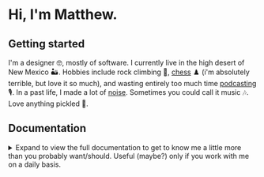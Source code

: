 # Hi, I'm Matthew.

## Getting started
I'm a designer 🤓, mostly of software. I currently live in the high desert of New Mexico 🏜. Hobbies include rock climbing 🧗, [chess](https://lichess.org/@/matthewferry) ♟️ (i'm absolutely terrible, but love it so much), and wasting entirely too much time [podcasting](https://so-so-cool.simplecast.com) 🎙️. In a past life, I made a lot of [noise](https://matthewferry.bandcamp.com). Sometimes you could call it music 🎶. Love anything pickled 🥒.

## Documentation

<details>
<summary>
Expand to view the full documentation to get to know me a little more than you probably want/should. Useful (maybe?) only if you work with me on a daily basis.
</summary>

### Strengths and Weaknesses

My superpower 🦸 is in convergent and analytical thinking. According to the Superpowers game, I'm either a [Complexity Buster](https://superpowers.sypartners.com/cards/complexity-busting) or a [Gap Detector](https://superpowers.sypartners.com/cards/gap-detection), depending on the circumstance. I am curious and drawn to big philosophical questions. I am constantly trying to find order in chaos or the essense of a complex system. I like pushing on assumptions and looking for blindspots. I paint in broad strokes. I'm ADHD neurodivergent and find hyper-focus (flow) easily when I am interested in a task.
  
The flip side 🦹 of my superpower is that I'm not great at divergent and generative thinking. In my desire to simplify and reduce complexity, I can sometimes leave out important details or explore a wide range of possible alternative solutions. While I find flow easily for things that interest me, it is very hard for me to find and sustain the motivation necessary to complete things that are important but not personally interesting. And it is not uncommon for me to get sidetracked—sucked into exploring something that sparks my curiosity but is not the most critical thing to be working on. This can cause stress and anxiety, especially when I'm aware I'm doing it.
  
**How all this manifests:** 
- Even though I am good at unpacking a lot of information into simple take-aways, I often worry that I can't explain my thinking simply and succinctly. As a result, my communication style can be verbose and rambly. 
- I can be impatient when solutions feel clear to me but things are slow to progress or the collective team is still processing. I am forgetful at times and can appear aloof. 
  
**When working with me:** 
- Lean on me for distilling ideas, but don't ask me to write detailed specs. If deadlines are critical, make sure they're clearly communicated and agreed upon. I love getting in the weeds of a new problem and am always happy to pair if you need a partner to find a solution or to bounce ideas off of. 

### Motivators

- **I need to `make` and generate output regularly**. But, I can sometimes struggle to get things over the line when working completely alone. And because I prefer being in a band than performing a solo anyway, I work best in a team setting. I pair well with people who are playfully output-driven, high-energy, tolerent of risk, and care a lot about quality and details. They counterbalance my analytical, introspective and cautious side.
- **I need recognition and praise**. I will be embarrassed and uncomfortable with it, but I also need it to stay motivated.
- **I need to strive for self-sufficiency**. This may seem to be in conflict with the first bullet point, but I like to be able to do things for myself when I can and not rely on others. In team situations, I like to be helpful outside my core responsibility when I can. At the same time, I need clarity on what I am responsible for so I know what is expected of me. 
- **I need substantial alone-time**. I'm an introvert, so I need space and time to recharge, do deep work, form thoughts, and create expressively without an audience. Filling my calendar with meetings will drain me and diminish my ability to output and be a useful person.
- **I need multiple outlets for creativity at a time**. This helps me lean into my ADHD instead of fighting it, but I am also prone to over-committing.
- **I need to be able to be silly, and to have time for play**. Being able to be silly or goofy with others helps me feel connected, engaged, and often inspires. Having time for unbounded play helps me feel energized.
- **I need very clear work/life boundaries**. I love working, but if I'm not careful, I can easily let myself be consumed by it. I have a family and hobbies I enjoy and need my time with them to be time with them. With my ADHD brain, I can be easily distracted and fall into work rabbit holes. To mitigate this, I don't allow notifications, and I'm strict about screen times and when and where I can access my work computer/systems.
- **I need to feel like I'm progressing**. I'm generally a quick learner, but I am slow to proficiency and can be frustrated by hitting plateaus in skill growth. 

### How I operate

#### Asynchronous vs synchronous work: balancing communication

I’m a **night owl** 🌜🦉 and prefer quiet spaces for deep work. Because most of the world operates 9-5 and I struggle with being useful during the morning and early afternoons, I prefer asynchronous communication when possible so I can organize my schedule around the best times to do get things done. I love synchronous communication, but at work I prefer it for social connection, pairing/collaborating, and for when a meandering, back-and-forth conversation is necessary (e.g. I'm stuck and need to talk my way through a problem).


#### Introversion vs Extroversion: where I fall on the scale

```
→← ░░█░░░░░░░░░░░░░░░░░░░░░░░░░░ ←→
```

#### Favorite parts of [the design process]((https://en.wikipedia.org/wiki/Double_Diamond_(design_process_model)))

```
..........░.............░..........
........░░░░░.........░░░░█........
......░░░░░░░░█.....░░░░░░███......
....░░░░░░░░░░███.██░░░░░░█████....
......░░░░░░░░█.....░░░░░░███......
........░░░░░.........░░░░█........
..........░.............░..........
```

#### Personality heuristics

I love personality quizzes probably a little too much. They never paint a completely accurate picture of course and are mostly unscientific, but I just enjoy them and find they're useful as a starting point for self-reflection as well as forming empathy and getting to know what motivates others. So here are some of mine:

- [My sun, moon and rising](https://www.costarastrology.com/matthewferry): Capricorn, Aquarius, Leo
- [Enneagram](https://en.wikipedia.org/wiki/Enneagram_of_Personality): 5, a Thinker
- [DISC](https://en.wikipedia.org/wiki/DISC_assessment): Sc, a Planner
- [16 Personality Type](https://en.wikipedia.org/wiki/Myers–Briggs_Type_Indicator): INFJ
- [Creative Type](https://mycreativetype.com/): The Thinker

</details>




